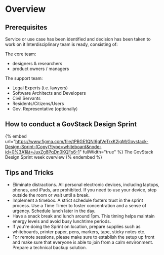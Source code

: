 # Overview

## Prerequisites

Service or use case has been identified and decision has been taken to work on it Interdisciplinary team is ready, consisting of:

The core team:

* designers & researchers
* product owners / managers

The support team:

* Legal Experts (i.e. lawyers)&#x20;
* Software Architects and Developers&#x20;
* Civil Servants&#x20;
* Residents/Citizens/Users&#x20;
* Gov. Representative (optionally)

## How to conduct a GovStack Design Sprint

{% embed url="https://www.figma.com/file/tPBGE1QNI6glVeTrxK2jqM/Govstack-Design-Sprint-(Copy)?type=whiteboard&node-id=0%3A1&t=JuxZg8PqDn0KQFs6-1" fullWidth="true" %}
The GovStack Design Sprint week overview
{% endembed %}

## Tips and Tricks

* Eliminate distractions. All personal electronic devices, including laptops, phones, and iPads, are prohibited. If you need to use your device, step outside the room or wait until a break.
* Implement a timebox. A strict schedule fosters trust in the sprint process. Use a Time Timer to foster concentration and a sense of urgency. Schedule lunch later in the day.&#x20;
* Have a snack break and lunch around 1pm. This timing helps maintain energy levels and avoid busy lunchtime periods.
* If you're doing the Sprint on location, prepare supplies such as whiteboards, printer paper, pens, markers, tape, sticky notes etc.
* For remote sessions, please make sure to establish the setup up front and make sure that everyone is able to join from a calm environment. Prepare a technical backup solution.
